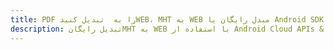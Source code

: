 ---title: PDF را به  تبدیل کنیدWEB، MHT به WEB مبدل رایگان یا Android SDKdescription: تبدیل رایگانMHT به WEB با استفاده از Android Cloud APIs & SDK همچنین اسناد PDF را در Cloud ایجاد، ویرایش و رندر کنید.---